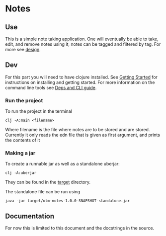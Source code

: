 # Notes

## Use

This is a simple note taking application. One will eventually be able to take, edit, and remove notes using it,
notes can be tagged and filtered by tag. For more see [design](../master/docs/design.md).

## Dev

For this part you will need to have clojure installed. See [Getting Started](https://clojure.org/guides/getting_started) for instructions on installing and getting started. For more information on the command line tools see [Deps and CLI guide](https://clojure.org/reference/deps_and_cli).

### Run the project
To run the project in the terminal

```shell
clj -A:main <filename>
```
  
Where filename is the file where notes are to be stored and are stored. Currently it only reads the edn file that is given as first argument, and prints the contents of it

### Making a jar
To create a runnable jar as well as a standalone uberjar:

``` shell
clj -A:uberjar
```
They can be found in the [target](../master/target) directory.

The standalone file can be run using

``` shell
java -jar target/otm-notes-1.0.0-SNAPSHOT-standalone.jar
```

## Documentation

For now this is limited to this document and the docstrings in the source.
